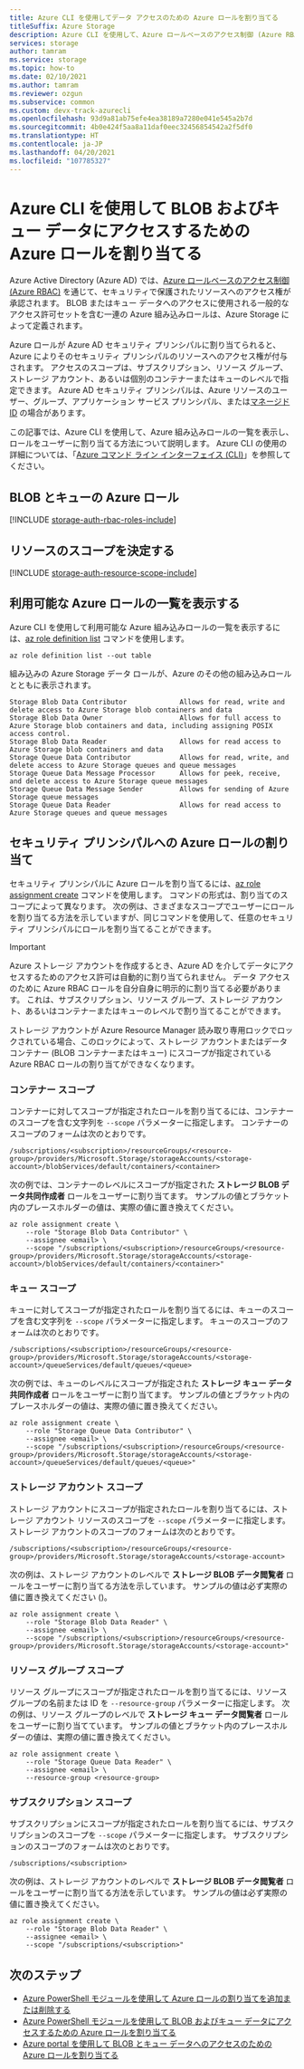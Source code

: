 ```yaml
---
title: Azure CLI を使用してデータ アクセスのための Azure ロールを割り当てる
titleSuffix: Azure Storage
description: Azure CLI を使用して、Azure ロールベースのアクセス制御 (Azure RBAC) により Azure Active Directory セキュリティ プリンシパルにアクセス許可を割り当てる方法について説明します。 Azure Storage では、Azure AD を使用した認証用の組み込みロールと Azure カスタム ロールがサポートされています。
services: storage
author: tamram
ms.service: storage
ms.topic: how-to
ms.date: 02/10/2021
ms.author: tamram
ms.reviewer: ozgun
ms.subservice: common
ms.custom: devx-track-azurecli
ms.openlocfilehash: 93d9a81ab75efe4ea38189a7280e041e545a2b7d
ms.sourcegitcommit: 4b0e424f5aa8a11daf0eec32456854542a2f5df0
ms.translationtype: HT
ms.contentlocale: ja-JP
ms.lasthandoff: 04/20/2021
ms.locfileid: "107785327"
---
```

# <a name="use-azure-cli-to-assign-an-azure-role-for-access-to-blob-and-queue-data"></a>Azure CLI を使用して BLOB およびキュー データにアクセスするための Azure ロールを割り当てる

Azure Active Directory (Azure AD) では、[Azure ロールベースのアクセス制御 (Azure RBAC)](../../role-based-access-control/overview.md) を通じて、セキュリティで保護されたリソースへのアクセス権が承認されます。 BLOB またはキュー データへのアクセスに使用される一般的なアクセス許可セットを含む一連の Azure 組み込みロールは、Azure Storage によって定義されます。

Azure ロールが Azure AD セキュリティ プリンシパルに割り当てられると、Azure によりそのセキュリティ プリンシパルのリソースへのアクセス権が付与されます。 アクセスのスコープは、サブスクリプション、リソース グループ、ストレージ アカウント、あるいは個別のコンテナーまたはキューのレベルで指定できます。 Azure AD セキュリティ プリンシパルは、Azure リソースのユーザー、グループ、アプリケーション サービス プリンシパル、または[マネージド ID](../../active-directory/managed-identities-azure-resources/overview.md) の場合があります。

この記事では、Azure CLI を使用して、Azure 組み込みロールの一覧を表示し、ロールをユーザーに割り当てる方法について説明します。 Azure CLI の使用の詳細については、「[Azure コマンド ライン インターフェイス (CLI)](/cli/azure)」を参照してください。

## <a name="azure-roles-for-blobs-and-queues"></a>BLOB とキューの Azure ロール

[!INCLUDE [storage-auth-rbac-roles-include](../../../includes/storage-auth-rbac-roles-include.md)]

## <a name="determine-resource-scope"></a>リソースのスコープを決定する

[!INCLUDE [storage-auth-resource-scope-include](../../../includes/storage-auth-resource-scope-include.md)]

## <a name="list-available-azure-roles"></a>利用可能な Azure ロールの一覧を表示する

Azure CLI を使用して利用可能な Azure 組み込みロールの一覧を表示するには、[az role definition list](/cli/azure/role/definition#az_role_definition_list) コマンドを使用します。

```azurecli-interactive
az role definition list --out table
```

組み込みの Azure Storage データ ロールが、Azure のその他の組み込みロールとともに表示されます。

```Example
Storage Blob Data Contributor             Allows for read, write and delete access to Azure Storage blob containers and data
Storage Blob Data Owner                   Allows for full access to Azure Storage blob containers and data, including assigning POSIX access control.
Storage Blob Data Reader                  Allows for read access to Azure Storage blob containers and data
Storage Queue Data Contributor            Allows for read, write, and delete access to Azure Storage queues and queue messages
Storage Queue Data Message Processor      Allows for peek, receive, and delete access to Azure Storage queue messages
Storage Queue Data Message Sender         Allows for sending of Azure Storage queue messages
Storage Queue Data Reader                 Allows for read access to Azure Storage queues and queue messages
```

## <a name="assign-an-azure-role-to-a-security-principal"></a>セキュリティ プリンシパルへの Azure ロールの割り当て

セキュリティ プリンシパルに Azure ロールを割り当てるには、[az role assignment create](/cli/azure/role/assignment#az_role_assignment_create) コマンドを使用します。 コマンドの形式は、割り当てのスコープによって異なります。 次の例は、さまざまなスコープでユーザーにロールを割り当てる方法を示していますが、同じコマンドを使用して、任意のセキュリティ プリンシパルにロールを割り当てることができます。

> [!IMPORTANT]
> Azure ストレージ アカウントを作成するとき、Azure AD を介してデータにアクセスするためのアクセス許可は自動的に割り当てられません。 データ アクセスのために Azure RBAC ロールを自分自身に明示的に割り当てる必要があります。 これは、サブスクリプション、リソース グループ、ストレージ アカウント、あるいはコンテナーまたはキューのレベルで割り当てることができます。
>
> ストレージ アカウントが Azure Resource Manager 読み取り専用ロックでロックされている場合、このロックによって、ストレージ アカウントまたはデータ コンテナー (BLOB コンテナーまたはキュー) にスコープが指定されている Azure RBAC ロールの割り当てができなくなります。

### <a name="container-scope"></a>コンテナー スコープ

コンテナーに対してスコープが指定されたロールを割り当てるには、コンテナーのスコープを含む文字列を `--scope` パラメーターに指定します。 コンテナーのスコープのフォームは次のとおりです。

```
/subscriptions/<subscription>/resourceGroups/<resource-group>/providers/Microsoft.Storage/storageAccounts/<storage-account>/blobServices/default/containers/<container>
```

次の例では、コンテナーのレベルにスコープが指定された **ストレージ BLOB データ共同作成者** ロールをユーザーに割り当てます。 サンプルの値とブラケット内のプレースホルダーの値は、実際の値に置き換えてください。

```azurecli-interactive
az role assignment create \
    --role "Storage Blob Data Contributor" \
    --assignee <email> \
    --scope "/subscriptions/<subscription>/resourceGroups/<resource-group>/providers/Microsoft.Storage/storageAccounts/<storage-account>/blobServices/default/containers/<container>"
```

### <a name="queue-scope"></a>キュー スコープ

キューに対してスコープが指定されたロールを割り当てるには、キューのスコープを含む文字列を `--scope` パラメーターに指定します。 キューのスコープのフォームは次のとおりです。

```
/subscriptions/<subscription>/resourceGroups/<resource-group>/providers/Microsoft.Storage/storageAccounts/<storage-account>/queueServices/default/queues/<queue>
```

次の例では、キューのレベルにスコープが指定された **ストレージ キュー データ共同作成者** ロールをユーザーに割り当てます。 サンプルの値とブラケット内のプレースホルダーの値は、実際の値に置き換えてください。

```azurecli-interactive
az role assignment create \
    --role "Storage Queue Data Contributor" \
    --assignee <email> \
    --scope "/subscriptions/<subscription>/resourceGroups/<resource-group>/providers/Microsoft.Storage/storageAccounts/<storage-account>/queueServices/default/queues/<queue>"
```

### <a name="storage-account-scope"></a>ストレージ アカウント スコープ

ストレージ アカウントにスコープが指定されたロールを割り当てるには、ストレージ アカウント リソースのスコープを `--scope` パラメーターに指定します。 ストレージ アカウントのスコープのフォームは次のとおりです。

```
/subscriptions/<subscription>/resourceGroups/<resource-group>/providers/Microsoft.Storage/storageAccounts/<storage-account>
```

次の例は、ストレージ アカウントのレベルで **ストレージ BLOB データ閲覧者** ロールをユーザーに割り当てる方法を示しています。 サンプルの値は必ず実際の値に置き換えてください (\)。

```azurecli-interactive
az role assignment create \
    --role "Storage Blob Data Reader" \
    --assignee <email> \
    --scope "/subscriptions/<subscription>/resourceGroups/<resource-group>/providers/Microsoft.Storage/storageAccounts/<storage-account>"
```

### <a name="resource-group-scope"></a>リソース グループ スコープ

リソース グループにスコープが指定されたロールを割り当てるには、リソース グループの名前または ID を `--resource-group` パラメーターに指定します。 次の例は、リソース グループのレベルで **ストレージ キュー データ閲覧者** ロールをユーザーに割り当てています。 サンプルの値とブラケット内のプレースホルダーの値は、実際の値に置き換えてください。

```azurecli-interactive
az role assignment create \
    --role "Storage Queue Data Reader" \
    --assignee <email> \
    --resource-group <resource-group>
```

### <a name="subscription-scope"></a>サブスクリプション スコープ

サブスクリプションにスコープが指定されたロールを割り当てるには、サブスクリプションのスコープを `--scope` パラメーターに指定します。 サブスクリプションのスコープのフォームは次のとおりです。

```
/subscriptions/<subscription>
```

次の例は、ストレージ アカウントのレベルで **ストレージ BLOB データ閲覧者** ロールをユーザーに割り当てる方法を示しています。 サンプルの値は必ず実際の値に置き換えてください。 

```azurecli-interactive
az role assignment create \
    --role "Storage Blob Data Reader" \
    --assignee <email> \
    --scope "/subscriptions/<subscription>"
```

## <a name="next-steps"></a>次のステップ

- [Azure PowerShell モジュールを使用して Azure ロールの割り当てを追加または削除する](../../role-based-access-control/role-assignments-powershell.md)
- [Azure PowerShell モジュールを使用して BLOB およびキュー データにアクセスするための Azure ロールを割り当てる](storage-auth-aad-rbac-powershell.md)
- [Azure portal を使用して BLOB とキュー データへのアクセスのための Azure ロールを割り当てる](storage-auth-aad-rbac-portal.md)
